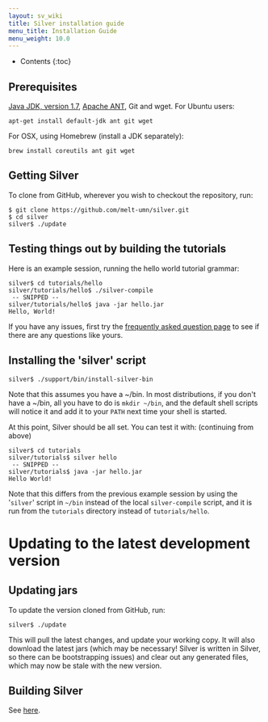 ```yaml
---
layout: sv_wiki
title: Silver installation guide
menu_title: Installation Guide
menu_weight: 10.0
---
```


* Contents
{:toc}

## Prerequisites

[Java JDK, version 1.7](http://www.oracle.com/technetwork/java/javase/downloads/index.html), [Apache ANT](http://ant.apache.org/bindownload.cgi), Git and wget. For Ubuntu users:

```
apt-get install default-jdk ant git wget
```

For OSX, using Homebrew (install a JDK separately):

```
brew install coreutils ant git wget
```

## Getting Silver

To clone from GitHub,
wherever you wish to checkout the repository, run:

```
$ git clone https://github.com/melt-umn/silver.git
$ cd silver
silver$ ./update
```

## Testing things out by building the tutorials

Here is an example session, running the hello world tutorial grammar:

```
silver$ cd tutorials/hello
silver/tutorials/hello$ ./silver-compile
 -- SNIPPED --
silver/tutorials/hello$ java -jar hello.jar
Hello, World!
```

If you have any issues, first try the [frequently asked question page](/silver/faq/) to see if there are any questions like yours.

## Installing the 'silver' script

```
silver$ ./support/bin/install-silver-bin
```

Note that this assumes you have a ~/bin. In most distributions, if you
don't have a ~/bin, all you have to do is `mkdir ~/bin`, and the
default shell scripts will notice it and add it to your `PATH` next
time your shell is started. 

At this point, Silver should be all set. You can test it with: (continuing from above)

```
silver$ cd tutorials
silver/tutorials$ silver hello
 -- SNIPPED --
silver/tutorials$ java -jar hello.jar
Hello World!
```

Note that this differs from the previous example session by using the '`silver`' script
in `~/bin` instead of the local `silver-compile` script, and it is run
from the `tutorials` directory instead of `tutorials/hello`.


# Updating to the latest development version

## Updating jars

To update the version cloned from GitHub, run:

```
silver$ ./update
```

This will pull the latest changes, and update your working copy. It
will also download the latest jars (which may be necessary! Silver is
written in Silver, so there can be bootstrapping issues) and clear out
any generated files, which may now be stale with the new version.

## Building Silver

See [here](/silver/dev/building).


